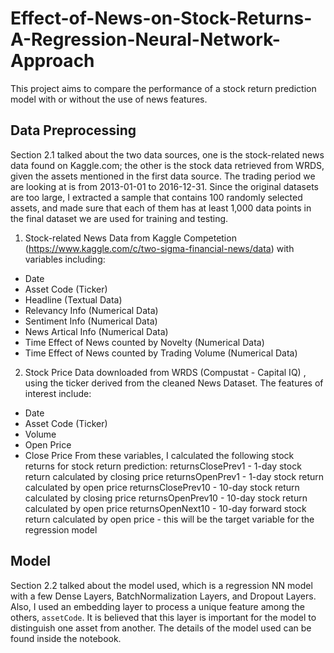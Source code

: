 # Effect-of-News-on-Stock-Returns-A-Regression-Neural-Network-Approach

This project aims to compare the performance of a stock return prediction model with or without the use of news features.

## Data Preprocessing
Section 2.1 talked about the two data sources, one is the stock-related news data found on Kaggle.com; the other is the stock data retrieved from WRDS, given the assets mentioned in the first data source. The trading period we are looking at is from 2013-01-01 to 2016-12-31. Since the original datasets are too large, I extracted a sample that contains 100 randomly selected assets, and made sure that each of them has at least 1,000 data points in the final dataset we are used for training and testing.

1. Stock-related News Data from Kaggle Competetion (https://www.kaggle.com/c/two-sigma-financial-news/data) with variables including:
- Date
- Asset Code (Ticker)
- Headline (Textual Data)
- Relevancy Info (Numerical Data)
- Sentiment Info (Numerical Data)
- News Artical Info (Numerical Data)
- Time Effect of News counted by Novelty (Numerical Data)
- Time Effect of News counted by Trading Volume (Numerical Data)

2. Stock Price Data downloaded from WRDS (Compustat - Capital IQ) , using the ticker derived from the cleaned News Dataset. The features of interest include:
- Date
- Asset Code (Ticker)
- Volume
- Open Price
- Close Price
From these variables, I calculated the following stock returns for stock return prediction:
returnsClosePrev1 - 1-day stock return calculated by closing price
returnsOpenPrev1 - 1-day stock return calculated by open price
returnsClosePrev10 - 10-day stock return calculated by closing price
returnsOpenPrev10 - 10-day stock return calculated by open price
returnsOpenNext10 - 10-day forward stock return calculated by open price - this will be the target variable for the regression model

## Model
Section 2.2 talked about the model used, which is a regression NN model with a few Dense Layers, BatchNormalization Layers, and Dropout Layers. Also, I used an embedding layer to process a unique feature among the others, `assetCode`. It is believed that this layer is important for the model to distinguish one asset from another. The details of the model used can be found inside the notebook.
